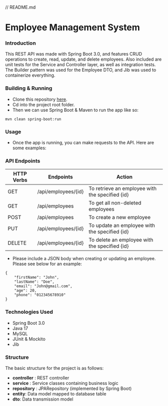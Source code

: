 // README.md
# Employee Management System
### Introduction
This REST API was made with Spring Boot 3.0, and features CRUD operations to create, read, update, and delete employees. Also included are unit tests for the Service and Controller layer, as well as integration tests. The Builder pattern was used for the Employee DTO, and Jib was used to containerize everything.
### Building & Running 
* Clone this repository [here](https://github.com/DrewK11/Spring-Boot-REST-api.git).
* Cd into the project root folder.
* Then we can use Spring Boot & Maven to run the app like so:
```
mvn clean spring-boot:run
```
### Usage
* Once the app is running, you can make requests to the API. Here are some examples:
### API Endpoints
| HTTP Verbs | Endpoints | Action |
| --- | --- | --- |
| GET | /api/employees/{id} | To retrieve an employee with the specified {id} |
| GET | /api/employees | To get all non-deleted employees |
| POST | /api/employees | To create a new employee |
| PUT | /api/employees/{id} | To update an employee with the specified {id} |
| DELETE | /api/employees/{id} | To delete an employee with the specified {id} |

* Please include a JSON body when creating or updating an employee. Please see below for an example:
``` 
{
    "firstName": "John",
    "lastName": "Doe",
    "email": "John@gmail.com",
    "age": 20,
    "phone": "012345678910"
}
```
### Technologies Used
* Spring Boot 3.0
* Java 17
* MySQL
* JUnit & Mockito
* Jib
### Structure
The basic structure for the project is as follows:
- **controller** : REST controller
- **service** : Service classes containing business logic
- **repository** : JPARepository (implemented by Spring Boot)
- **entity**: Data model mapped to database table
- **dto**: Data transmission model